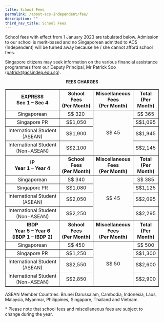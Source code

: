 ```yaml
---
title: School Fees
permalink: /about-acs-independent/fee/
description: ""
third_nav_title: School Fees
---
```


School fees with effect from 1 January 2023 are tabulated below. Admission to our school is merit-based and no Singaporean admitted to ACS (Independent) will be turned away because he / she cannot afford school fees.

Singapore citizens may seek information on the various financial assistance programmes from our Deputy Principal, Mr Patrick Soo (patrick@acsindep.edu.sg).

**<center>FEES CHARGES</center>**
<table border="1" width="100%">
<tbody>
<tr>
<td style="text-align: center;" width="39%"><strong>EXPRESS</strong><br /><strong>Sec 1 &ndash; Sec 4</strong></td>
<td style="text-align: center;" width="24%"><strong>School Fees<br />(Per Month)</strong></td>
<td style="text-align: center;" width="20%"><strong>Miscellaneous Fees<br />(Per Month)</strong></td>
<td style="text-align: center;" width="15%"><strong>Total<br />(Per Month)</strong></td>
</tr>
<tr>
<td style="text-align: center;" width="39%">Singaporean</td>
<td style="text-align: center;" width="24%">S$ 320</td>
<td style="text-align: center;" rowspan="4" width="20%">S$ 45</td>
<td style="text-align: center;" width="15%">S$ 365</td>
</tr>
<tr>
<td style="text-align: center;" width="39%">Singapore PR</td>
<td style="text-align: center;" width="24%">S$1,050</td>
<td style="text-align: center;" width="15%">S$1,095</td>
</tr>
<tr>
<td style="text-align: center;" width="39%">International Student (ASEAN)</td>
<td style="text-align: center;" width="24%">S$1,900</td>
<td style="text-align: center;" width="15%">S$1,945</td>
</tr>
<tr>
<td style="text-align: center;" width="39%">International Student (Non-ASEAN)</td>
<td style="text-align: center;" width="24%">S$2,100</td>
<td style="text-align: center;" width="15%">S$2,145</td>
</tr>
<tr>
<td style="text-align: center;" width="39%"><strong>IP<br />Year 1 &ndash; Year 4</strong></td>
<td style="text-align: center;" width="24%"><strong>School Fees<br />(Per Month)</strong></td>
<td style="text-align: center;" width="20%"><strong>Miscellaneous Fees<br />(Per Month)</strong></td>
<td style="text-align: center;" width="15%"><strong>Total<br />(Per Month)</strong></td>
</tr>
<tr>
<td style="text-align: center;" width="39%">Singaporean</td>
<td style="text-align: center;" width="24%">S$ 340</td>
<td style="text-align: center;" rowspan="4" width="20%">S$ 45</td>
<td style="text-align: center;" width="15%">S$ 385</td>
</tr>
<tr>
<td style="text-align: center;" width="39%">Singapore PR</td>
<td style="text-align: center;" width="24%">S$1,080</td>
<td style="text-align: center;" width="15%">S$1,125</td>
</tr>
<tr>
<td style="text-align: center;" width="39%">International Student (ASEAN)</td>
<td style="text-align: center;" width="24%">S$2,050</td>
<td style="text-align: center;" width="15%">S$2,095</td>
</tr>
<tr>
<td style="text-align: center;" width="39%">International Student (Non-ASEAN)</td>
<td style="text-align: center;" width="24%">S$2,250</td>
<td style="text-align: center;" width="15%">S$2,295</td>
</tr>
<tr>
<td style="text-align: center;" width="39%"><strong>IBDP<br />Year 5 &ndash; Year 6<br />(IBDP 1 &ndash; IBDP 2)</strong></td>
<td style="text-align: center;" width="24%"><strong>School Fees<br />(Per Month)</strong></td>
<td style="text-align: center;" width="20%"><strong>Miscellaneous Fees<br />(Per Month)</strong></td>
<td style="text-align: center;" width="15%"><strong>Total<br />(Per Month)</strong></td>
</tr>
<tr>
<td style="text-align: center;" width="39%">Singaporean</td>
<td style="text-align: center;" width="24%">S$ 450</td>
<td style="text-align: center;" rowspan="4" width="20%">S$ 50</td>
<td style="text-align: center;" width="15%">S$ 500</td>
</tr>
<tr>
<td style="text-align: center;" width="39%">Singapore PR</td>
<td style="text-align: center;" width="24%">S$1,250</td>
<td style="text-align: center;" width="15%">S$1,300</td>
</tr>
<tr>
<td style="text-align: center;" width="39%">International Student (ASEAN)</td>
<td style="text-align: center;" width="24%">S$2,550</td>
<td style="text-align: center;" width="15%">S$2,600</td>
</tr>
<tr>
<td style="text-align: center;" width="39%">International Student (Non-ASEAN)</td>
<td style="text-align: center;" width="24%">S$2,850</td>
<td style="text-align: center;" width="15%">S$2,900</td>
</tr>
</tbody>
</table>

ASEAN Member Countries: Brunei Darussalam, Cambodia, Indonesia, Laos, Malaysia, Myanmar, Philippines, Singapore, Thailand and Vietnam.

\* Please note that school fees and miscellaneous fees are subject to change during the year.